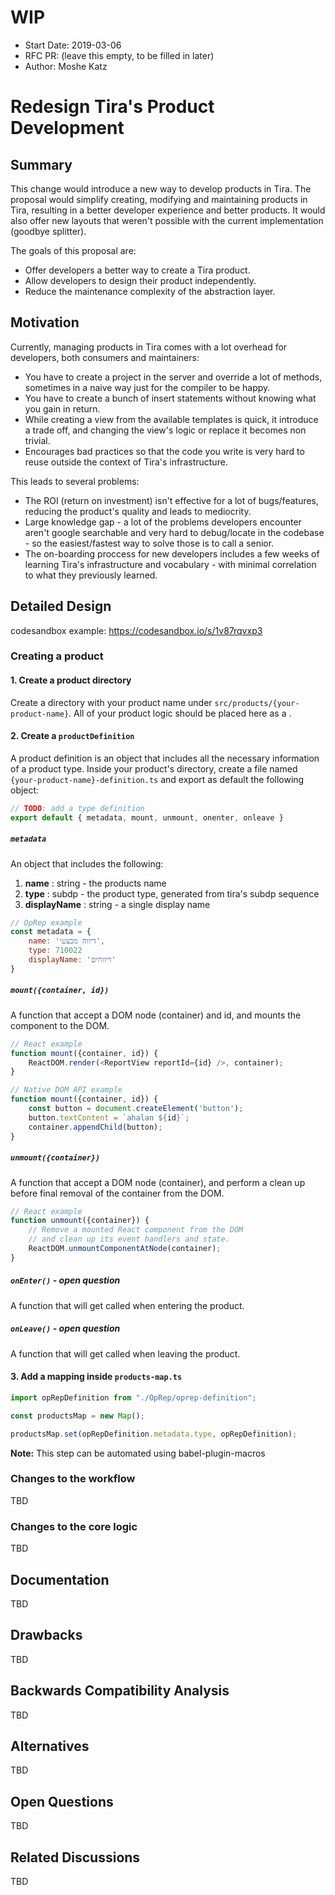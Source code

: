 # WIP

- Start Date: 2019-03-06
- RFC PR: (leave this empty, to be filled in later)
- Author: Moshe Katz

# Redesign Tira's Product Development

## Summary

This change would introduce a new way to develop products in Tira.
The proposal would simplify creating, modifying and maintaining products in Tira, resulting in a better developer experience and better products.
It would also offer new layouts that weren't possible with the current implementation (goodbye splitter).

The goals of this proposal are:
* Offer developers a better way to create a Tira product.
* Allow developers to design their product independently.
* Reduce the maintenance complexity of the abstraction layer.

## Motivation

Currently, managing products in Tira comes with a lot overhead for developers, both consumers and maintainers:

* You have to create a project in the server and override a lot of methods, sometimes in a naive way just for the compiler to be happy.
* You have to create a bunch of insert statements without knowing what you gain in return.
* While creating a view from the available templates is quick, it introduce a trade off, and changing the view's logic or replace it becomes non trivial.
* Encourages bad practices so that the code you write is very hard to reuse outside the context of Tira's infrastructure.

This leads to several problems:

* The ROI (return on investment) isn't effective for a lot of bugs/features, reducing the product's quality and leads to mediocrity.
* Large knowledge gap - a lot of the problems developers encounter aren't google searchable and very hard to debug/locate in the codebase - so the easiest/fastest way to solve those is to call a senior.
* The on-boarding proccess for new developers includes a few weeks of learning Tira's infrastructure and vocabulary - with minimal correlation to what they previously learned.

## Detailed Design

codesandbox example: https://codesandbox.io/s/1v87rqvxp3

### Creating a product

#### 1. Create a product directory
Create a directory with your product name under `src/products/{your-product-name}`.
All of your product logic should be placed here as a .

#### 2. Create a `productDefinition`

A product definition is an object that includes all the necessary information of a product type.
Inside your product's directory, create a file named `{your-product-name}-definition.ts` and export as default the following object:

```js
// TODO: add a type definition
export default { metadata, mount, unmount, onenter, onleave }
```

##### `metadata`
An object that includes the following: 
1. __name__ : string - the products name
2. __type__ : subdp - the product type, generated from tira's subdp sequence
3. __displayName__ : string - a single display name

```js
// OpRep example
const metadata = {
    name: 'דיווח מבצעי',
    type: 710022
    displayName: 'דיווחים' 
}
```

##### `mount({container, id})`
A function that accept a DOM node (container) and id,
and mounts the component to the DOM. 

```js
// React example
function mount({container, id}) {
    ReactDOM.render(<ReportView reportId={id} />, container);
}

// Native DOM API example
function mount({container, id}) {
    const button = document.createElement('button');
    button.textContent = `ahalan ${id}`;
    container.appendChild(button);
}
```

##### `unmount({container})`
A function that accept a DOM node (container),
and perform a clean up before final removal of the container from the DOM. 

```js
// React example
function unmount({container}) {
    // Remove a mounted React component from the DOM 
    // and clean up its event handlers and state. 
    ReactDOM.unmountComponentAtNode(container);
}
```

##### `onEnter()` - open question
A function that will get called when entering the product.

##### `onLeave()` - open question
A function that will get called when leaving the product.

#### 3. Add a mapping inside `products-map.ts`

```js
import opRepDefinition from "./OpRep/oprep-definition";

const productsMap = new Map();

productsMap.set(opRepDefinition.metadata.type, opRepDefinition);
```
__Note:__ This step can be automated using babel-plugin-macros

### Changes to the workflow

TBD

### Changes to the core logic

TBD


## Documentation

TBD

## Drawbacks

TBD

## Backwards Compatibility Analysis

TBD

## Alternatives

TBD

## Open Questions

TBD

## Related Discussions

TBD
